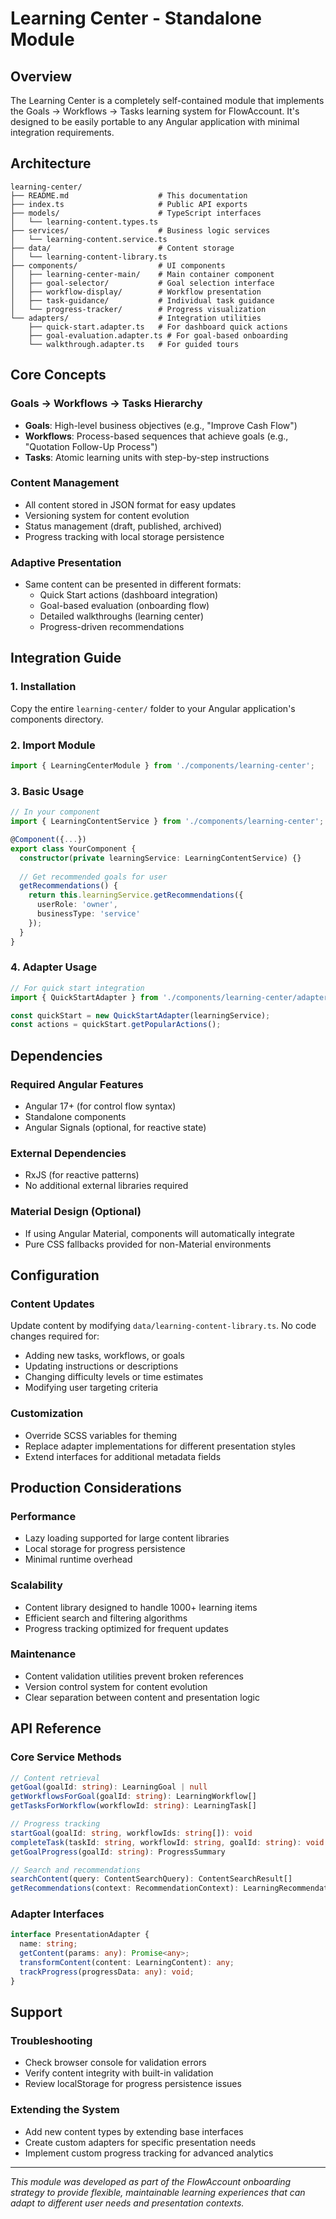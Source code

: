 # Learning Center - Standalone Module

## Overview

The Learning Center is a completely self-contained module that implements the Goals → Workflows → Tasks learning system for FlowAccount. It's designed to be easily portable to any Angular application with minimal integration requirements.

## Architecture

```
learning-center/
├── README.md                    # This documentation
├── index.ts                     # Public API exports
├── models/                      # TypeScript interfaces
│   └── learning-content.types.ts
├── services/                    # Business logic services
│   └── learning-content.service.ts
├── data/                        # Content storage
│   └── learning-content-library.ts
├── components/                  # UI components
│   ├── learning-center-main/    # Main container component
│   ├── goal-selector/           # Goal selection interface
│   ├── workflow-display/        # Workflow presentation
│   ├── task-guidance/           # Individual task guidance
│   └── progress-tracker/        # Progress visualization
└── adapters/                    # Integration utilities
    ├── quick-start.adapter.ts   # For dashboard quick actions
    ├── goal-evaluation.adapter.ts # For goal-based onboarding
    └── walkthrough.adapter.ts   # For guided tours
```

## Core Concepts

### Goals → Workflows → Tasks Hierarchy
- **Goals**: High-level business objectives (e.g., "Improve Cash Flow")
- **Workflows**: Process-based sequences that achieve goals (e.g., "Quotation Follow-Up Process")
- **Tasks**: Atomic learning units with step-by-step instructions

### Content Management
- All content stored in JSON format for easy updates
- Versioning system for content evolution
- Status management (draft, published, archived)
- Progress tracking with local storage persistence

### Adaptive Presentation
- Same content can be presented in different formats:
  - Quick Start actions (dashboard integration)
  - Goal-based evaluation (onboarding flow)
  - Detailed walkthroughs (learning center)
  - Progress-driven recommendations

## Integration Guide

### 1. Installation
Copy the entire `learning-center/` folder to your Angular application's components directory.

### 2. Import Module
```typescript
import { LearningCenterModule } from './components/learning-center';
```

### 3. Basic Usage
```typescript
// In your component
import { LearningContentService } from './components/learning-center';

@Component({...})
export class YourComponent {
  constructor(private learningService: LearningContentService) {}
  
  // Get recommended goals for user
  getRecommendations() {
    return this.learningService.getRecommendations({
      userRole: 'owner',
      businessType: 'service'
    });
  }
}
```

### 4. Adapter Usage
```typescript
// For quick start integration
import { QuickStartAdapter } from './components/learning-center/adapters';

const quickStart = new QuickStartAdapter(learningService);
const actions = quickStart.getPopularActions();
```

## Dependencies

### Required Angular Features
- Angular 17+ (for control flow syntax)
- Standalone components
- Angular Signals (optional, for reactive state)

### External Dependencies
- RxJS (for reactive patterns)
- No additional external libraries required

### Material Design (Optional)
- If using Angular Material, components will automatically integrate
- Pure CSS fallbacks provided for non-Material environments

## Configuration

### Content Updates
Update content by modifying `data/learning-content-library.ts`. No code changes required for:
- Adding new tasks, workflows, or goals
- Updating instructions or descriptions
- Changing difficulty levels or time estimates
- Modifying user targeting criteria

### Customization
- Override SCSS variables for theming
- Replace adapter implementations for different presentation styles
- Extend interfaces for additional metadata fields

## Production Considerations

### Performance
- Lazy loading supported for large content libraries
- Local storage for progress persistence
- Minimal runtime overhead

### Scalability
- Content library designed to handle 1000+ learning items
- Efficient search and filtering algorithms
- Progress tracking optimized for frequent updates

### Maintenance
- Content validation utilities prevent broken references
- Version control system for content evolution
- Clear separation between content and presentation logic

## API Reference

### Core Service Methods
```typescript
// Content retrieval
getGoal(goalId: string): LearningGoal | null
getWorkflowsForGoal(goalId: string): LearningWorkflow[]
getTasksForWorkflow(workflowId: string): LearningTask[]

// Progress tracking
startGoal(goalId: string, workflowIds: string[]): void
completeTask(taskId: string, workflowId: string, goalId: string): void
getGoalProgress(goalId: string): ProgressSummary

// Search and recommendations
searchContent(query: ContentSearchQuery): ContentSearchResult[]
getRecommendations(context: RecommendationContext): LearningRecommendation[]
```

### Adapter Interfaces
```typescript
interface PresentationAdapter {
  name: string;
  getContent(params: any): Promise<any>;
  transformContent(content: LearningContent): any;
  trackProgress(progressData: any): void;
}
```

## Support

### Troubleshooting
- Check browser console for validation errors
- Verify content integrity with built-in validation
- Review localStorage for progress persistence issues

### Extending the System
- Add new content types by extending base interfaces
- Create custom adapters for specific presentation needs
- Implement custom progress tracking for advanced analytics

---

*This module was developed as part of the FlowAccount onboarding strategy to provide flexible, maintainable learning experiences that can adapt to different user needs and presentation contexts.*